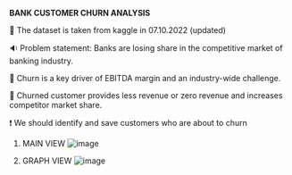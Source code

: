 **BANK CUSTOMER CHURN ANALYSIS**

:floppy_disk: The dataset is taken from kaggle in 07.10.2022 (updated)

:sound: Problem statement: Banks are losing share in the competitive market of banking industry.

:key: Churn is a key driver of EBITDA margin and an industry-wide challenge.

:key: Churned customer provides less revenue or zero revenue and increases competitor market share.

❗ We should identify and save customers who are about to churn


1) MAIN VIEW
![image](https://user-images.githubusercontent.com/71988270/194590272-d30bc565-3a8b-443d-9bd4-cd137b9078a2.png)

2) GRAPH VIEW
![image](https://user-images.githubusercontent.com/71988270/194590476-984a44d2-8b86-4c2e-a1d2-83794bab5346.png)

